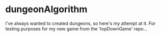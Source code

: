 # dungeonAlgorithm

I've always wanted to created dungeons, so here's my attempt at it. For testing purposes for my new game from the 'topDownGame' repo...
